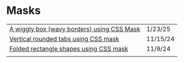 # Masks

|                                                                                                                              |          |
| ---------------------------------------------------------------------------------------------------------------------------- | -------- |
| [A wiggly box (wavy borders) using CSS Mask](https://app.daily.dev/posts/a-wiggly-box-wavy-borders-using-css-mask-lfjf0am4b) | 1/23/25  |
| [Vertical rounded tabs using CSS mask](https://css-tip.com/vertical-rounded-tab/?ref=dailydev)                               | 11/15/24 |
| [Folded rectangle shapes using CSS mask](https://app.daily.dev/posts/folded-rectangle-shapes-using-css-mask-2yvi7v6pw)       | 11/9/24  |
|                                                                                                                              |          |

